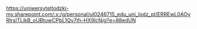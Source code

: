 https://uniwersytetlodzki-my.sharepoint.com/:x:/g/personal/ul0246715_edu_uni_lodz_pl/ERREwL0AOyRIrsITLikB_oUBtuwCPbL1Qv7th-HX9lcNig?e=88edUN
